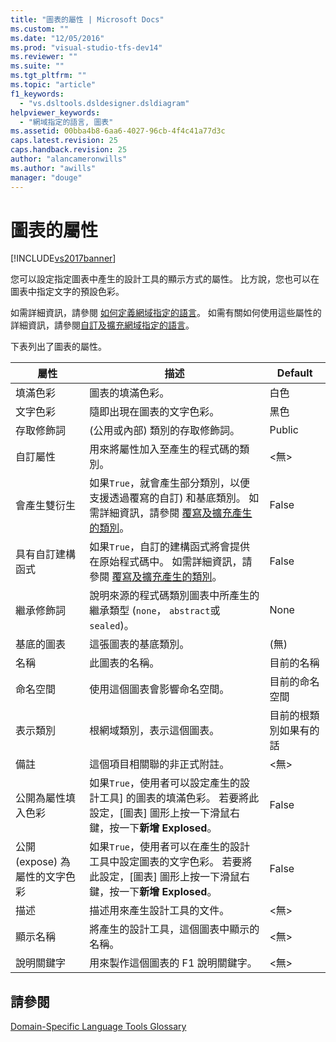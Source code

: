 ```yaml
---
title: "圖表的屬性 | Microsoft Docs"
ms.custom: ""
ms.date: "12/05/2016"
ms.prod: "visual-studio-tfs-dev14"
ms.reviewer: ""
ms.suite: ""
ms.tgt_pltfrm: ""
ms.topic: "article"
f1_keywords: 
  - "vs.dsltools.dsldesigner.dsldiagram"
helpviewer_keywords: 
  - "網域指定的語言, 圖表"
ms.assetid: 00bba4b8-6aa6-4027-96cb-4f4c41a77d3c
caps.latest.revision: 25
caps.handback.revision: 25
author: "alancameronwills"
ms.author: "awills"
manager: "douge"
---
```

# 圖表的屬性
[!INCLUDE[vs2017banner](../code-quality/includes/vs2017banner.md)]

您可以設定指定圖表中產生的設計工具的顯示方式的屬性。  比方說，您也可以在圖表中指定文字的預設色彩。  
  
 如需詳細資訊，請參閱 [如何定義網域指定的語言](../modeling/how-to-define-a-domain-specific-language.md)。  如需有關如何使用這些屬性的詳細資訊，請參閱[自訂及擴充網域指定的語言](../modeling/customizing-and-extending-a-domain-specific-language.md)。  
  
 下表列出了圖表的屬性。  
  
|屬性|描述|Default|  
|--------|--------|-------------|  
|填滿色彩|圖表的填滿色彩。|白色|  
|文字色彩|隨即出現在圖表的文字色彩。|黑色|  
|存取修飾詞|\(公用或內部\) 類別的存取修飾詞。|Public|  
|自訂屬性|用來將屬性加入至產生的程式碼的類別。|\<無\>|  
|會產生雙衍生|如果`True`，就會產生部分類別，以便支援透過覆寫的自訂\) 和基底類別。  如需詳細資訊，請參閱 [覆寫及擴充產生的類別](../modeling/overriding-and-extending-the-generated-classes.md)。|False|  
|具有自訂建構函式|如果`True`，自訂的建構函式將會提供在原始程式碼中。  如需詳細資訊，請參閱 [覆寫及擴充產生的類別](../modeling/overriding-and-extending-the-generated-classes.md)。|False|  
|繼承修飾詞|說明來源的程式碼類別圖表中所產生的繼承類型 \(`none`， `abstract`或`sealed`\)。|None|  
|基底的圖表|這張圖表的基底類別。|\(無\)|  
|名稱|此圖表的名稱。|目前的名稱|  
|命名空間|使用這個圖表會影響命名空間。|目前的命名空間|  
|表示類別|根網域類別，表示這個圖表。|目前的根類別如果有的話|  
|備註|這個項目相關聯的非正式附註。|\<無\>|  
|公開為屬性填入色彩|如果`True`，使用者可以設定產生的設計工具\] 的圖表的填滿色彩。  若要將此設定，\[圖表\] 圖形上按一下滑鼠右鍵，按一下**新增 Explosed**。|False|  
|公開 \(expose\) 為屬性的文字色彩|如果`True`，使用者可以在產生的設計工具中設定圖表的文字色彩。  若要將此設定，\[圖表\] 圖形上按一下滑鼠右鍵，按一下**新增 Explosed**。|False|  
|描述|描述用來產生設計工具的文件。|\<無\>|  
|顯示名稱|將產生的設計工具，這個圖表中顯示的名稱。|\<無\>|  
|說明關鍵字|用來製作這個圖表的 F1 說明關鍵字。|\<無\>|  
  
## 請參閱  
 [Domain\-Specific Language Tools Glossary](http://msdn.microsoft.com/zh-tw/ca5e84cb-a315-465c-be24-76aa3df276aa)